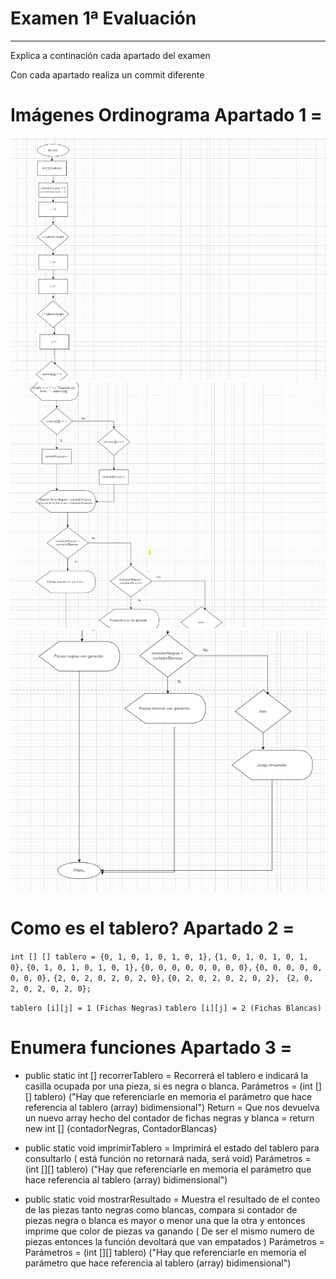# Examen 1ª Evaluación

---

Explica a continación cada apartado del examen

Con cada apartado realiza un commit diferente



# Imágenes Ordinograma Apartado 1 =


![Primera Imagen Ordinograma](./foto1.png)
![Primera Imagen Ordinograma](./foto2.png)
![Primera Imagen Ordinograma](./foto3.png)

# Como es el tablero? Apartado 2 =

`int [] [] tablero = {0, 1, 0, 1, 0, 1, 0, 1},`
`{1, 0, 1, 0, 1, 0, 1, 0},`
`{0, 1, 0, 1, 0, 1, 0, 1},`
`{0, 0, 0, 0, 0, 0, 0, 0},`
`{0, 0, 0, 0, 0, 0, 0, 0},`
`{2, 0, 2, 0, 2, 0, 2, 0},`
`{0, 2, 0, 2, 0, 2, 0, 2}, `
`{2, 0, 2, 0, 2, 0, 2, 0};`

`tablero [i][j] = 1 (Fichas Negras)`
`tablero [i][j] = 2 (Fichas Blancas)` 

# Enumera funciones Apartado 3 =
- public static int [] recorrerTablero = Recorrerá el tablero e indicará la casilla ocupada por una pieza, si es negra o blanca.
    Parámetros = (int [][] tablero) ("Hay que referenciarle en memoria el parámetro que hace referencia al tablero (array) bidimensional")
    Return = Que nos devuelva un nuevo array hecho del contador de fichas negras y blanca = return new int [] {contadorNegras, ContadorBlancas}
    
- public static void imprimirTablero = Imprimirá el estado del tablero para consultarlo ( está función no retornará nada, será void)
    Parámetros = (int [][] tablero) ("Hay que referenciarle en memoria el parámetro que hace referencia al tablero (array) bidimensional")

- public static void mostrarResultado = Muestra el resultado de el conteo de las piezas tanto negras como blancas, compara si contador de piezas negra o blanca es mayor o menor una que la otra y entonces imprime que color de piezas va ganando ( De ser el mismo  numero de piezas entonces la función devoltará que van empatados )
    Parámetros = Parámetros = (int [][] tablero) ("Hay que referenciarle en memoria el parámetro que hace referencia al tablero (array) bidimensional")
